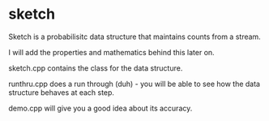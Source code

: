 sketch
======

Sketch is a probabilisitc data structure that maintains counts from a stream.

I will add the properties and mathematics behind this later on.

sketch.cpp contains the class for the data structure.

runthru.cpp does a run through (duh) - you will be able to see how the data structure behaves at each step.

demo.cpp will give you a good idea about its accuracy.
